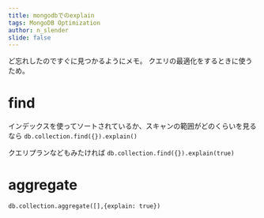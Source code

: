 ```yaml
---
title: mongodbでのexplain
tags: MongoDB Optimization
author: n_slender
slide: false
---
```

ど忘れしたのですぐに見つかるようにメモ。
クエリの最適化をするときに使うため。

# find

インデックスを使ってソートされているか、スキャンの範囲がどのくらいを見るなら
`db.collection.find({}).explain()`

クエリプランなどもみたければ
`db.collection.find({}).explain(true)`

# aggregate

`db.collection.aggregate([],{explain: true})`

